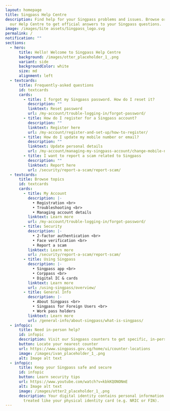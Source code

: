 ```yaml
---
layout: homepage
title: Singpass Help Centre
description: Find help for your Singpass problems and issues. Browse or search
  our Help Centre to get official answers to your Singpass questions.
image: /images/Site assets/Singpass_logo.svg
permalink: /
notification: ""
sections:
  - hero:
      title: Hello! Welcome to Singpass Help Centre
      background: /images/otter_placeholder_1_.png
      variant: side
      backgroundColor: white
      size: md
      alignment: left
  - textcards:
      title: Frequently-asked questions
      id: textcards
      cards:
        - title: I forgot my Singpass password. How do I reset it?
          description: ""
          linktext: Reset password
          url: /my-account/trouble-logging-in/forgot-password/
        - title: How do I register for a Singpass account?
          description: ""
          linktext: Register here
          url: /my-account/register-and-set-up/how-to-register/
        - title: How do I update my mobile number or email?
          description: ""
          linktext: Update personal details
          url: /my-account/managing-my-singpass-account/change-mobile-number/
        - title: I want to report a scam related to Singpass
          description: ""
          linktext: Report here
          url: /security/report-a-scam/report-scam/
  - textcards:
      title: Browse topics
      id: textcards
      cards:
        - title: My Account
          description: |-
            • Registration <br>
            • Troubleshooting <br>
            • Managing account details
          linktext: Learn more
          url: /my-account/trouble-logging-in/forgot-password/
        - title: Security
          description: |-
            • 2-factor authentication <br> 
            • Face verification <br>
            • Report a scam
          linktext: Learn more
          url: /security/report-a-scam/report-scam/
        - title: Using Singpass
          description: |-
            • Singpass app <br>
            • Corppass <br>
            • Digital IC & cards
          linktext: Learn more
          url: /using-singpass/overview/
        - title: General Info
          description: |-
            • About Singpass <br>
            • Singpass for Foreign Users <br>
            • Work pass holders
          linktext: Learn more
          url: /general-info/about-singpass/what-is-singpass/
  - infopic:
      title: Need in-person help?
      id: infopic
      description: Visit our Singpass counters to get specific, in-person help
      button: Locate your nearest counter
      url: https://www.singpass.gov.sg/home/ui/counter-locations
      image: /images/ivan_placeholder_1_.png
      alt: Image alt text
  - infopic:
      title: Keep your Singpass safe and secure
      id: infopic
      button: Learn security tips
      url: https://www.youtube.com/watch?v=kbkKQONONmE
      alt: Image alt text
      image: /images/otter2_placeholder_1_.png
      description: Your digital identity contains personal information and should be
        treated like your physical identity card (e.g. NRIC or FIN).
---
```

